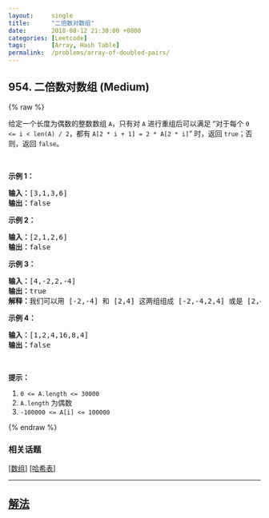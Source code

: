 ```yaml
---
layout:     single
title:      "二倍数对数组"
date:       2018-08-12 21:30:00 +0800
categories: [Leetcode]
tags:       [Array, Hash Table]
permalink:  /problems/array-of-doubled-pairs/
---
```


## 954. 二倍数对数组 (Medium)

{% raw %}

<p>给定一个长度为偶数的整数数组&nbsp;<code>A</code>，只有对&nbsp;<code>A</code>&nbsp;进行重组后可以满足 &ldquo;对于每个 <code>0 &lt;=&nbsp;i &lt; len(A) / 2</code>，都有 <code>A[2 * i + 1] = 2 * A[2 * i]</code>&rdquo;&nbsp;时，返回 <code>true</code>；否则，返回 <code>false</code>。</p>

<p>&nbsp;</p>

<p><strong>示例 1：</strong></p>

<pre><strong>输入：</strong>[3,1,3,6]
<strong>输出：</strong>false
</pre>

<p><strong>示例 2：</strong></p>

<pre><strong>输入：</strong>[2,1,2,6]
<strong>输出：</strong>false
</pre>

<p><strong>示例 3：</strong></p>

<pre><strong>输入：</strong>[4,-2,2,-4]
<strong>输出：</strong>true
<strong>解释：</strong>我们可以用 [-2,-4] 和 [2,4] 这两组组成 [-2,-4,2,4] 或是 [2,4,-2,-4]</pre>

<p><strong>示例 4：</strong></p>

<pre><strong>输入：</strong>[1,2,4,16,8,4]
<strong>输出：</strong>false
</pre>

<p>&nbsp;</p>

<p><strong>提示：</strong></p>

<ol>
	<li><code>0 &lt;= A.length &lt;= 30000</code></li>
	<li><code>A.length</code>&nbsp;为偶数</li>
	<li><code>-100000 &lt;= A[i] &lt;= 100000</code></li>
</ol>

{% endraw %}

### 相关话题
  [[数组](https://github.com/openset/leetcode/tree/master/tag/array/README.md)]
  [[哈希表](https://github.com/openset/leetcode/tree/master/tag/hash-table/README.md)]

---

## [解法](https://github.com/openset/leetcode/tree/master/problems/array-of-doubled-pairs)
